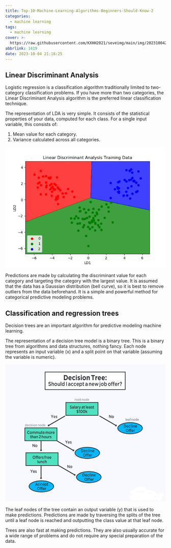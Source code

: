 ```yaml
---
title: Top-10-Machine-Learning-Algorithms-Beginners-Should-Know-2
categories:
  - machine learning
tags:
  - machine learning
cover: >-
  https://raw.githubusercontent.com/KXHH2021/seveimg/main/img/202310042121786.png
abbrlink: 1419
date: 2023-10-04 21:18:25
---
```


## Linear Discriminant Analysis

Logistic regression is a classification algorithm traditionally limited to two-category classification problems. If you have more than two categories, the Linear Discriminant Analysis algorithm is the preferred linear classification technique.

The representation of LDA is very simple. It consists of the statistical properties of your data, computed for each class. For a single input variable, this consists of:

1. Mean value for each category.
2. Variance calculated across all categories.

![Snipaste_2023-10-04_21-20-43](https://raw.githubusercontent.com/KXHH2021/seveimg/main/img/202310042121786.png)

Predictions are made by calculating the discriminant value for each category and targeting the category with the largest value. It is assumed that the data has a Gaussian distribution (bell curve), so it is best to remove outliers from the data beforehand. It is a simple and powerful method for categorical predictive modeling problems.

## Classification and regression trees

Decision trees are an important algorithm for predictive modeling machine learning.

The representation of a decision tree model is a binary tree. This is a binary tree from algorithms and data structures, nothing fancy. Each node represents an input variable (x) and a split point on that variable (assuming the variable is numeric).

![Snipaste_2023-10-04_21-23-03](https://raw.githubusercontent.com/KXHH2021/seveimg/main/img/202310042123033.png)

The leaf nodes of the tree contain an output variable (y) that is used to make predictions. Predictions are made by traversing the splits of the tree until a leaf node is reached and outputting the class value at that leaf node.

Trees are also fast at making predictions. They are also usually accurate for a wide range of problems and do not require any special preparation of the data.

